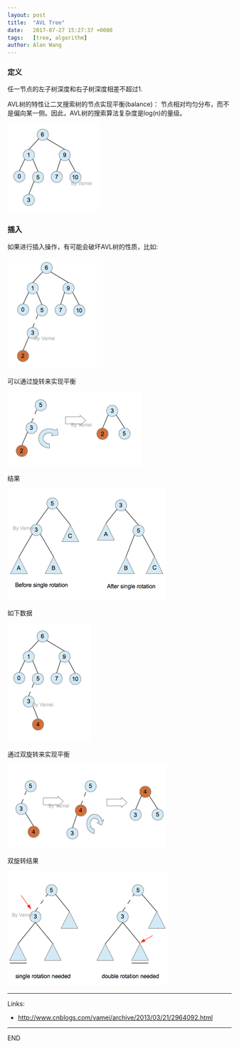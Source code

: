 ```yaml
---
layout: post
title:  "AVL Tree"
date:   2017-07-27 15:27:37 +0000
tags:   [tree, algorithm]
author: Alan Wang
---
```

### 定义
任一节点的左子树深度和右子树深度相差不超过1.

AVL树的特性让二叉搜索树的节点实现平衡(balance)：
节点相对均匀分布，而不是偏向某一侧。因此，AVL树的搜索算法复杂度是log(n)的量级。

![](./resources/2017-07-27-avl-tree/avl-tree1.png)

### 插入

如果进行插入操作，有可能会破坏AVL树的性质，比如:

![](./resources/2017-07-27-avl-tree/insert1.png)

可以通过旋转来实现平衡

![](./resources/2017-07-27-avl-tree/turn1.png)

结果

![](./resources/2017-07-27-avl-tree/turn1-1.png)

如下数据

![](./resources/2017-07-27-avl-tree/turn2.png)

通过双旋转来实现平衡

![](./resources/2017-07-27-avl-tree/turn2-1.png)

双旋转结果

![](./resources/2017-07-27-avl-tree/turn2-2.png)


---
Links:
- http://www.cnblogs.com/vamei/archive/2013/03/21/2964092.html

---
END

